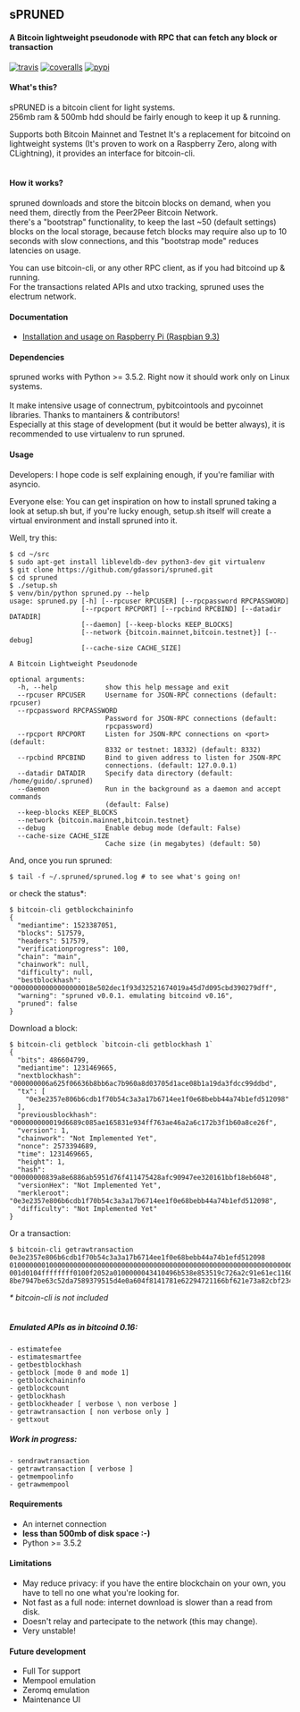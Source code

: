 ## sPRUNED
#### A Bitcoin lightweight pseudonode with RPC that can fetch any block or transaction

[![travis](https://travis-ci.org/gdassori/spruned.svg?branch=master)](https://travis-ci.org/gdassori/spruned)
[![coveralls](https://coveralls.io/repos/github/gdassori/spruned/badge.svg)](https://coveralls.io/github/gdassori/spruned)
[![pypi](https://badge.fury.io/py/spruned.svg)](https://pypi.org/project/spruned/)
#### What's this?

<p>sPRUNED is a bitcoin client for light systems. <br />
256mb ram & 500mb hdd should be fairly enough to keep it up & running.
<br />

Supports both Bitcoin Mainnet and Testnet
It's a replacement for bitcoind on lightweight systems (It's proven to work on a Raspberry Zero, along with CLightning), it provides an interface for bitcoin-cli. <br />
<br />

#### How it works?

spruned downloads and store the bitcoin blocks on demand, when you need them, directly from the Peer2Peer Bitcoin Network.<br/>
there's a "bootstrap" functionality, to keep the last ~50 (default settings) blocks on the local storage, because 
fetch blocks may require also up to 10 seconds with slow connections, and this "bootstrap mode" reduces latencies on usage.<br />

You can use bitcoin-cli, or any other RPC client, as if you had bitcoind up & running.<br />
For the transactions related APIs and utxo tracking, spruned uses the electrum network.

#### Documentation

* [Installation and usage on Raspberry Pi (Raspbian 9.3)](docs/rpi-b-2012.md)

#### Dependencies

spruned works with Python >= 3.5.2. Right now it should work only on Linux systems.<br />
<br />
It make intensive usage of connectrum, pybitcointools and pycoinnet libraries. Thanks to mantainers & contributors! <br />
Especially at this stage of development (but it would be better always), it is recommended to use virtualenv to run spruned.


#### Usage
Developers: I hope code is self explaining enough, if you're familiar with asyncio.<br />

Everyone else: You can get inspiration on how to install spruned taking a look at setup.sh but, if you're lucky enough, setup.sh itself will 
create a virtual environment and install spruned into it. 

Well, try this:
```
$ cd ~/src
$ sudo apt-get install libleveldb-dev python3-dev git virtualenv
$ git clone https://github.com/gdassori/spruned.git
$ cd spruned
$ ./setup.sh
$ venv/bin/python spruned.py --help
usage: spruned.py [-h] [--rpcuser RPCUSER] [--rpcpassword RPCPASSWORD]
                  [--rpcport RPCPORT] [--rpcbind RPCBIND] [--datadir DATADIR]
                  [--daemon] [--keep-blocks KEEP_BLOCKS]
                  [--network {bitcoin.mainnet,bitcoin.testnet}] [--debug]
                  [--cache-size CACHE_SIZE]

A Bitcoin Lightweight Pseudonode

optional arguments:
  -h, --help            show this help message and exit
  --rpcuser RPCUSER     Username for JSON-RPC connections (default: rpcuser)
  --rpcpassword RPCPASSWORD
                        Password for JSON-RPC connections (default:
                        rpcpassword)
  --rpcport RPCPORT     Listen for JSON-RPC connections on <port> (default:
                        8332 or testnet: 18332) (default: 8332)
  --rpcbind RPCBIND     Bind to given address to listen for JSON-RPC
                        connections. (default: 127.0.0.1)
  --datadir DATADIR     Specify data directory (default: /home/guido/.spruned)
  --daemon              Run in the background as a daemon and accept commands
                        (default: False)
  --keep-blocks KEEP_BLOCKS
  --network {bitcoin.mainnet,bitcoin.testnet}
  --debug               Enable debug mode (default: False)
  --cache-size CACHE_SIZE
                        Cache size (in megabytes) (default: 50)
```

And, once you run spruned:

```
$ tail -f ~/.spruned/spruned.log # to see what's going on!
```

or check the status*:

```
$ bitcoin-cli getblockchaininfo
{
  "mediantime": 1523387051,
  "blocks": 517579,
  "headers": 517579,
  "verificationprogress": 100,
  "chain": "main",
  "chainwork": null,
  "difficulty": null,
  "bestblockhash": "00000000000000000018e502dec1f93d32521674019a45d7d095cbd390279dff",
  "warning": "spruned v0.0.1. emulating bitcoind v0.16",
  "pruned": false
}
```

Download a block:
```
$ bitcoin-cli getblock `bitcoin-cli getblockhash 1`
{
  "bits": 486604799,
  "mediantime": 1231469665,
  "nextblockhash": "000000006a625f06636b8bb6ac7b960a8d03705d1ace08b1a19da3fdcc99ddbd",
  "tx": [
    "0e3e2357e806b6cdb1f70b54c3a3a17b6714ee1f0e68bebb44a74b1efd512098"
  ],
  "previousblockhash": "000000000019d6689c085ae165831e934ff763ae46a2a6c172b3f1b60a8ce26f",
  "version": 1,
  "chainwork": "Not Implemented Yet",
  "nonce": 2573394689,
  "time": 1231469665,
  "height": 1,
  "hash": "00000000839a8e6886ab5951d76f411475428afc90947ee320161bbf18eb6048",
  "versionHex": "Not Implemented Yet",
  "merkleroot": "0e3e2357e806b6cdb1f70b54c3a3a17b6714ee1f0e68bebb44a74b1efd512098",
  "difficulty": "Not Implemented Yet"
}
```

Or a transaction:
```
$ bitcoin-cli getrawtransaction 0e3e2357e806b6cdb1f70b54c3a3a17b6714ee1f0e68bebb44a74b1efd512098
01000000010000000000000000000000000000000000000000000000000000000000000000ffffffff0704ffff
001d0104ffffffff0100f2052a0100000043410496b538e853519c726a2c91e61ec11600ae1390813a627c66fb
8be7947be63c52da7589379515d4e0a604f8141781e62294721166bf621e73a82cbf2342c858eeac00000000

```
_* bitcoin-cli is not included_
<br /><br />

##### Emulated APIs as in bitcoind 0.16:
```
- estimatefee
- estimatesmartfee
- getbestblockhash
- getblock [mode 0 and mode 1]
- getblockchaininfo
- getblockcount
- getblockhash
- getblockheader [ verbose \ non verbose ]
- getrawtransaction [ non verbose only ]
- gettxout
```

##### Work in progress:

```
- sendrawtransaction
- getrawtransaction [ verbose ]
- getmempoolinfo
- getrawmempool
```


#### Requirements
- An internet connection
- **less than 500mb of disk space :-)**
- Python >= 3.5.2


#### Limitations

- May reduce privacy: if you have the entire blockchain on your own, you have to tell no one what you're looking for.
- Not fast as a full node: internet download is slower than a read from disk.
- Doesn't relay and partecipate to the network (this may change).
- Very unstable!


#### Future development
 
- Full Tor support
- Mempool emulation
- Zeromq emulation
- Maintenance UI

